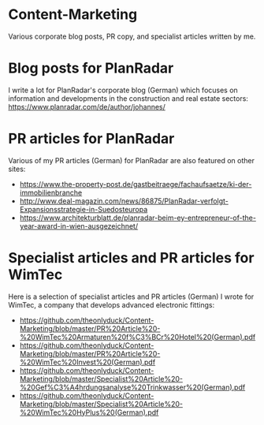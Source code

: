 # Content-Marketing

Various corporate blog posts, PR copy, and specialist articles written by me.

# Blog posts for PlanRadar
I write a lot for PlanRadar's corporate blog (German) which focuses on information and developments in the construction and real estate sectors: https://www.planradar.com/de/author/johannes/

# PR articles for PlanRadar
Various of my PR articles (German) for PlanRadar are also featured on other sites:
- https://www.the-property-post.de/gastbeitraege/fachaufsaetze/ki-der-immobilienbranche
- http://www.deal-magazin.com/news/86875/PlanRadar-verfolgt-Expansionsstrategie-in-Suedosteuropa
- https://www.architekturblatt.de/planradar-beim-ey-entrepreneur-of-the-year-award-in-wien-ausgezeichnet/

# Specialist articles and PR articles for WimTec
Here is a selection of specialist articles and PR articles (German) I wrote for WimTec, a company that develops advanced electronic fittings:
- https://github.com/theonlyduck/Content-Marketing/blob/master/PR%20Article%20-%20WimTec%20Armaturen%20f%C3%BCr%20Hotel%20(German).pdf
- https://github.com/theonlyduck/Content-Marketing/blob/master/PR%20Article%20-%20WimTec%20Invest%20(German).pdf
- https://github.com/theonlyduck/Content-Marketing/blob/master/Specialist%20Article%20-%20Gef%C3%A4hrdungsanalyse%20Trinkwasser%20(German).pdf
- https://github.com/theonlyduck/Content-Marketing/blob/master/Specialist%20Article%20-%20WimTec%20HyPlus%20(German).pdf
